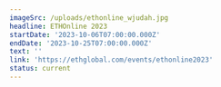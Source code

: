 ```yaml
---
imageSrc: /uploads/ethonline_wjudah.jpg
headline: ETHOnline 2023
startDate: '2023-10-06T07:00:00.000Z'
endDate: '2023-10-25T07:00:00.000Z'
text: ''
link: 'https://ethglobal.com/events/ethonline2023'
status: current
---
```


